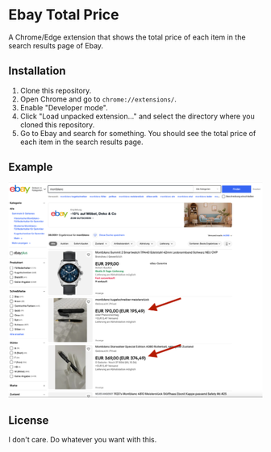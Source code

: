 # Ebay Total Price

A Chrome/Edge extension that shows the total price of each item in the search results page of Ebay.

## Installation

1. Clone this repository.
2. Open Chrome and go to `chrome://extensions/`.
3. Enable "Developer mode".
4. Click "Load unpacked extension..." and select the directory where you cloned this repository.
5. Go to Ebay and search for something. You should see the total price of each item in the search results page.

## Example

![Example](./example.png)

## License

I don't care. Do whatever you want with this.
